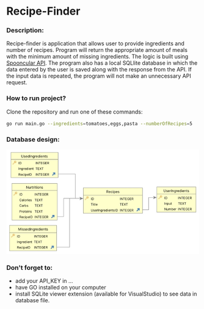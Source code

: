 # Recipe-Finder

### Description:
Recipe-finder is application that allows user to provide ingredients and number of recipes. 
Program will return the appropriate amount of meals with the minimum amount of missing ingredients.
The logic is built using [Spooncular API](https://spoonacular.com/food-api/).
The program also has a local SQLlite database in which the data entered by the user is saved along with the response from the API. 
If the input data is repeated, the program will not make an unnecessary API request.

### How to run project?
Clone the repository and run one of these commands:
```bash
go run main.go --ingredients=tomatoes,eggs,pasta --numberOfRecipes=5
```

### Database design:
<img src="./db/DB-design.jpg">

### Don't forget to:
- add your API_KEY in ...
- have GO installed on your computer
- install SQLite viewer extension (available for VisualStudio) to see data in database file.
